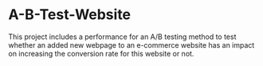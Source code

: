 # A-B-Test-Website
This project includes a performance for an A/B testing method to test whether an added new webpage to an e-commerce website has an impact on increasing the conversion rate for this website or not.
